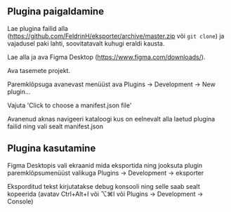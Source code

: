 ## Plugina paigaldamine

Lae plugina failid alla (https://github.com/FeldrinH/eksporter/archive/master.zip või `git clone`) ja vajadusel paki lahti, soovitatavalt kuhugi eraldi kausta.

Lae alla ja ava Figma Desktop (https://www.figma.com/downloads/).

Ava tasemete projekt.

Paremklõpsuga avanevast menüüst ava Plugins -> Development -> New plugin...

Vajuta 'Click to choose a manifest.json file'

Avanenud aknas navigeeri kataloogi kus on eelnevalt alla laetud plugina failid ning vali sealt manifest.json


## Plugina kasutamine

Figma Desktopis vali ekraanid mida eksportida ning jooksuta plugin paremklõpsumenüüst valikuga Plugins -> Development -> eksporter

Eksporditud tekst kirjutatakse debug konsooli ning selle saab sealt kopeerida (avatav Ctrl+Alt+I või ⌥⌘I või Plugins -> Development -> Console)